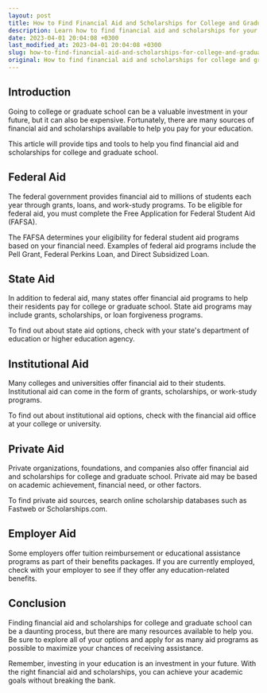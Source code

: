 ```yaml
---
layout: post
title: How to Find Financial Aid and Scholarships for College and Graduate School
description: Learn how to find financial aid and scholarships for your college or graduate school education. Discover useful tips and tools to help you pay for your education.
date: 2023-04-01 20:04:08 +0300
last_modified_at: 2023-04-01 20:04:08 +0300
slug: how-to-find-financial-aid-and-scholarships-for-college-and-graduate-school
original: How to find financial aid and scholarships for college and graduate school?
---
```

## Introduction

Going to college or graduate school can be a valuable investment in your future, but it can also be expensive. Fortunately, there are many sources of financial aid and scholarships available to help you pay for your education.

This article will provide tips and tools to help you find financial aid and scholarships for college and graduate school.

## Federal Aid

The federal government provides financial aid to millions of students each year through grants, loans, and work-study programs. To be eligible for federal aid, you must complete the Free Application for Federal Student Aid (FAFSA).

The FAFSA determines your eligibility for federal student aid programs based on your financial need. Examples of federal aid programs include the Pell Grant, Federal Perkins Loan, and Direct Subsidized Loan.

## State Aid

In addition to federal aid, many states offer financial aid programs to help their residents pay for college or graduate school. State aid programs may include grants, scholarships, or loan forgiveness programs.

To find out about state aid options, check with your state's department of education or higher education agency.

## Institutional Aid

Many colleges and universities offer financial aid to their students. Institutional aid can come in the form of grants, scholarships, or work-study programs.

To find out about institutional aid options, check with the financial aid office at your college or university.

## Private Aid

Private organizations, foundations, and companies also offer financial aid and scholarships for college and graduate school. Private aid may be based on academic achievement, financial need, or other factors.

To find private aid sources, search online scholarship databases such as Fastweb or Scholarships.com.

## Employer Aid

Some employers offer tuition reimbursement or educational assistance programs as part of their benefits packages. If you are currently employed, check with your employer to see if they offer any education-related benefits.

## Conclusion

Finding financial aid and scholarships for college and graduate school can be a daunting process, but there are many resources available to help you. Be sure to explore all of your options and apply for as many aid programs as possible to maximize your chances of receiving assistance.

Remember, investing in your education is an investment in your future. With the right financial aid and scholarships, you can achieve your academic goals without breaking the bank.